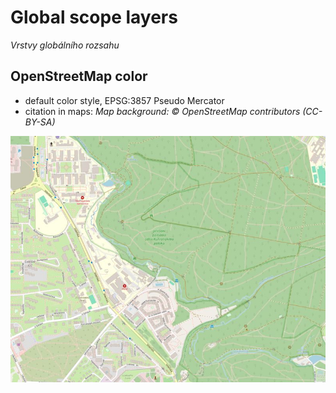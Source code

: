 # Global scope layers

*Vrstvy globálního rozsahu*

## OpenStreetMap color
- default color style, EPSG:3857 Pseudo Mercator
- citation in maps: *Map background: © OpenStreetMap contributors (CC-BY-SA)*
<img src="background_global_OpenStreetMap_color_EPSG3857.jpg" alt="exploded view of RadiaCode 101" width="800"/>

